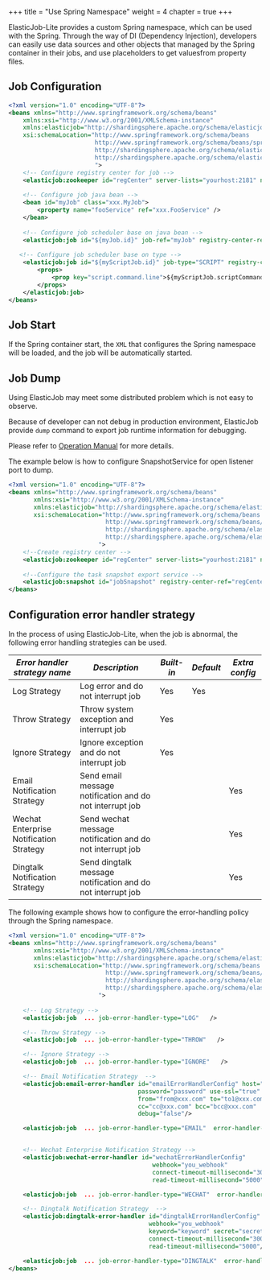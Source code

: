 +++
title = "Use Spring Namespace"
weight = 4
chapter = true
+++

ElasticJob-Lite provides a custom Spring namespace, which can be used with the Spring.
Through the way of DI (Dependency Injection), developers can easily use data sources and other objects that managed by the Spring container in their jobs, and use placeholders to get values ​​from property files.

## Job Configuration

```xml
<?xml version="1.0" encoding="UTF-8"?>
<beans xmlns="http://www.springframework.org/schema/beans"
    xmlns:xsi="http://www.w3.org/2001/XMLSchema-instance"
    xmlns:elasticjob="http://shardingsphere.apache.org/schema/elasticjob"
    xsi:schemaLocation="http://www.springframework.org/schema/beans 
                        http://www.springframework.org/schema/beans/spring-beans.xsd 
                        http://shardingsphere.apache.org/schema/elasticjob
                        http://shardingsphere.apache.org/schema/elasticjob/elasticjob.xsd
                        ">
    <!-- Configure registry center for job -->
    <elasticjob:zookeeper id="regCenter" server-lists="yourhost:2181" namespace="my-job" base-sleep-time-milliseconds="1000" max-sleep-time-milliseconds="3000" max-retries="3" />
    
    <!-- Configure job java bean -->
    <bean id="myJob" class="xxx.MyJob">
        <property name="fooService" ref="xxx.FooService" />
    </bean>
    
    <!-- Configure job scheduler base on java bean -->   
    <elasticjob:job id="${myJob.id}" job-ref="myJob" registry-center-ref="regCenter" sharding-total-count="${myJob.shardingTotalCount}" cron="${myJob.cron}" />
    
   <!-- Configure job scheduler base on type --> 
    <elasticjob:job id="${myScriptJob.id}" job-type="SCRIPT" registry-center-ref="regCenter" sharding-total-count="${myScriptJob.shardingTotalCount}" cron="${myScriptJob.cron}">
        <props>
            <prop key="script.command.line">${myScriptJob.scriptCommandLine}</prop>
        </props>
    </elasticjob:job>
</beans>
```

## Job Start

If the Spring container start, the `XML` that configures the Spring namespace will be loaded, and the job will be automatically started.

## Job Dump

Using ElasticJob may meet some distributed problem which is not easy to observe.

Because of developer can not debug in production environment, ElasticJob provide `dump` command to export job runtime information for debugging.

Please refer to [Operation Manual](/en/user-manual/elasticjob-lite/operation/dump) for more details.

The example below is how to configure SnapshotService for open listener port to dump.

```xml
<?xml version="1.0" encoding="UTF-8"?>
<beans xmlns="http://www.springframework.org/schema/beans"
       xmlns:xsi="http://www.w3.org/2001/XMLSchema-instance"
       xmlns:elasticjob="http://shardingsphere.apache.org/schema/elasticjob"
       xsi:schemaLocation="http://www.springframework.org/schema/beans
                           http://www.springframework.org/schema/beans/spring-beans.xsd
                           http://shardingsphere.apache.org/schema/elasticjob
                           http://shardingsphere.apache.org/schema/elasticjob/elasticjob.xsd
                         ">
    <!--Create registry center -->
    <elasticjob:zookeeper id="regCenter" server-lists="yourhost:2181" namespace="dd-job" base-sleep-time-milliseconds="1000" max-sleep-time-milliseconds="3000" max-retries="3" />
    
    <!--Configure the task snapshot export service -->
    <elasticjob:snapshot id="jobSnapshot" registry-center-ref="regCenter" dump-port="9999" />    
</beans>
```

## Configuration error handler strategy

In the process of using ElasticJob-Lite, when the job is abnormal, the following error handling strategies can be used.

| *Error handler strategy name*            | *Description*                                                 |  *Built-in*  | *Default*| *Extra config*   |
| ---------------------------------------- | ------------------------------------------------------------- |  -------     |  --------|  --------------  |
| Log Strategy                             | Log error and do not interrupt job                            |   Yes        |     Yes  |                  |
| Throw Strategy                           | Throw system exception and interrupt job                      |   Yes        |          |                  |
| Ignore Strategy                          | Ignore exception and do not interrupt job                     |   Yes        |          |                  |
| Email Notification Strategy              | Send email message notification and do not interrupt job      |              |          |    Yes           |
| Wechat Enterprise Notification Strategy  | Send wechat message notification and do not interrupt job     |              |          |    Yes           |
| Dingtalk Notification Strategy           | Send dingtalk message notification and do not interrupt job   |              |          |    Yes           |

The following example shows how to configure the error-handling policy through the Spring namespace.


```xml
<?xml version="1.0" encoding="UTF-8"?>
<beans xmlns="http://www.springframework.org/schema/beans"
       xmlns:xsi="http://www.w3.org/2001/XMLSchema-instance"
       xmlns:elasticjob="http://shardingsphere.apache.org/schema/elasticjob"
       xsi:schemaLocation="http://www.springframework.org/schema/beans
                           http://www.springframework.org/schema/beans/spring-beans.xsd
                           http://shardingsphere.apache.org/schema/elasticjob
                           http://shardingsphere.apache.org/schema/elasticjob/elasticjob.xsd
                         ">
    
    <!-- Log Strategy -->
    <elasticjob:job  ... job-error-handler-type="LOG"   />

    <!-- Throw Strategy -->
    <elasticjob:job  ... job-error-handler-type="THROW"   />

    <!-- Ignore Strategy -->
    <elasticjob:job  ... job-error-handler-type="IGNORE"   />

    <!-- Email Notification Strategy  -->
    <elasticjob:email-error-handler id="emailErrorHandlerConfig" host="host" port="465" username="username"
                                    password="password" use-ssl="true" subject="ElasticJob error message"
                                    from="from@xxx.com" to="to1@xxx.com,to2@xxx.com"
                                    cc="cc@xxx.com" bcc="bcc@xxx.com"
                                    debug="false"/>

    <elasticjob:job  ... job-error-handler-type="EMAIL"  error-handler-config-ref="emailErrorHandlerConfig" />


    <!-- Wechat Enterprise Notification Strategy -->
    <elasticjob:wechat-error-handler id="wechatErrorHandlerConfig"
                                        webhook="you_webhook"
                                        connect-timeout-millisecond="3000"
                                        read-timeout-millisecond="5000"/>

    <elasticjob:job  ... job-error-handler-type="WECHAT"  error-handler-config-ref="wechatErrorHandlerConfig" />

    <!-- Dingtalk Notification Strategy  -->
    <elasticjob:dingtalk-error-handler id="dingtalkErrorHandlerConfig"
                                       webhook="you_webhook"
                                       keyword="keyword" secret="secret"
                                       connect-timeout-millisecond="3000"
                                       read-timeout-millisecond="5000"/>

    <elasticjob:job  ... job-error-handler-type="DINGTALK"  error-handler-config-ref="dingtalkErrorHandlerConfig" />
</beans>
```